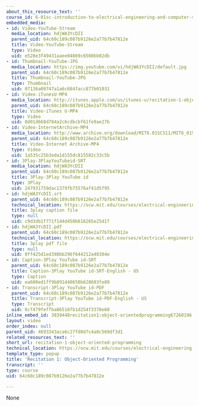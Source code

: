 ```yaml
---
about_this_resource_text: ''
course_id: 6-01sc-introduction-to-electrical-engineering-and-computer-science-i-spring-2011
embedded_media:
- id: Video-YouTube-Stream
  media_location: hdjWA3YcDII
  parent_uid: 64c60c189c087b9126e2a77b7b47812e
  title: Video-YouTube-Stream
  type: Video
  uid: e528e3f49431aaee04869c6508bb02db
- id: Thumbnail-YouTube-JPG
  media_location: https://img.youtube.com/vi/hdjWA3YcDII/default.jpg
  parent_uid: 64c60c189c087b9126e2a77b7b47812e
  title: Thumbnail-YouTube-JPG
  type: Thumbnail
  uid: 07136a09747a1a6c684facc877b01031
- id: Video-iTunesU-MP4
  media_location: http://itunes.apple.com/us/itunes-u/recitation-1-object-oriented/id490181666?i=112202456
  parent_uid: 64c60c189c087b9126e2a77b7b47812e
  title: Video-iTunes U-MP4
  type: Video
  uid: 0d01d668d784a2c6cdbcbf61fe9ae27b
- id: Video-InternetArchive-MP4
  media_location: http://www.archive.org/download/MIT6.01SCS11/MIT6_01SC_rec1_300k.mp4
  parent_uid: 64c60c189c087b9126e2a77b7b47812e
  title: Video-Internet Archive-MP4
  type: Video
  uid: 1a535c25b3eda1d155dc815582c33c5b
- id: 3Play-3PlayYouTubeid-SRT
  media_location: hdjWA3YcDII
  parent_uid: 64c60c189c087b9126e2a77b7b47812e
  title: 3Play-3Play YouTube id
  type: 3Play
  uid: 247931759dac1379fb75576af41d5f95
- id: hdjWA3YcDII.srt
  parent_uid: 64c60c189c087b9126e2a77b7b47812e
  technical_location: https://ocw.mit.edu/courses/electrical-engineering-and-computer-science/6-01sc-introduction-to-electrical-engineering-and-computer-science-i-spring-2011/resource-index/recitation-1-object-oriented-programming/hdjWA3YcDII.srt
  title: 3play caption file
  type: null
  uid: c9d3db1f771f144d450b616265e25d1f
- id: hdjWA3YcDII.pdf
  parent_uid: 64c60c189c087b9126e2a77b7b47812e
  technical_location: https://ocw.mit.edu/courses/electrical-engineering-and-computer-science/6-01sc-introduction-to-electrical-engineering-and-computer-science-i-spring-2011/resource-index/recitation-1-object-oriented-programming/hdjWA3YcDII.pdf
  title: 3play pdf file
  type: null
  uid: 0ff425d1ed398bb296f644212a48304e
- id: Caption-3Play YouTube id-SRT
  parent_uid: 64c60c189c087b9126e2a77b7b47812e
  title: Caption-3Play YouTube id-SRT-English - US
  type: Caption
  uid: ea600ed1ff9b891d40650b628603fe89
- id: Transcript-3Play YouTube id-PDF
  parent_uid: 64c60c189c087b9126e2a77b7b47812e
  title: Transcript-3Play YouTube id-PDF-English - US
  type: Transcript
  uid: 6cf479feffba86516fb1d254f3378e60
inline_embed_id: 3839448recitation1:object-orientedprogramming67260196
layout: video
order_index: null
parent_uid: 4693343aca6c27fd0d7c4a0c569df3d1
related_resources_text: ''
short_url: recitation-1-object-oriented-programming
technical_location: https://ocw.mit.edu/courses/electrical-engineering-and-computer-science/6-01sc-introduction-to-electrical-engineering-and-computer-science-i-spring-2011/resource-index/recitation-1-object-oriented-programming
template_type: popup
title: 'Recitation 1: Object-Oriented Programming'
transcript: ''
type: course
uid: 64c60c189c087b9126e2a77b7b47812e

---
```

None